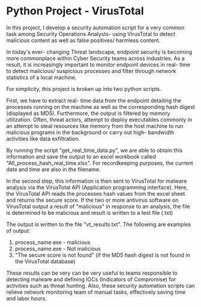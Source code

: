 # Python Project - VirusTotal

In this project, I develop a security automation script for a very common task among Security Operations Analysts- using VirusTotal to detect malicious content as well as
false positives/ harmless content.

In today's ever- changing Threat landscape, endpoint security is becoming more commonplace within Cyber Security teams across industries. As a result, it is increasingly important to monitor endpoint devices in real- time to detect malicious/ suspicious processes and filter through network statistics of a local machine.

For simplicity, this project is broken up into two python scripts.

First, we have to extract real- time data from the endpoint detailing the processes running on the machine as well as the corresponding hash digest (displayed as MD5). Furthermore, the output is filtered by memory utilization. Often, threat actors, attempt to deploy executables commonly in an attempt to steal resources like memory from the host machine to run malicious programs in the background or carry out high- bandwidth activities like data exfiltration.

By running the script "get_real_time_data.py", we are able to obtain this information and save the output to an excel workbook called "All_process_hash_real_time.xlsx". For recordkeeping purposes, the current date and time are also in the filename.

In the second step, this information is then sent to VirusTotal for malware analysis via the VirusTotal API (Application programming interface). Here, the VirusTotal API reads the processes hash values from the excel sheet and returns the secure score. If the two or more antivirus software on VirusTotal output a result of "malicious" in response to an analysis, the file is determined to be malicious and result is written to a test file (.txt)

The output is written to the file "vt_results.txt". The following are examples of output:

1. process_name.exe - malicious
2. process_name.exe - Not malicious
3. "The secure score is not found" (if the MD5 hash digest is not found in the VirusTotal database)

These results can be very can be very useful to teams responsible to detecting malware and defining IOCs (Indicators of Compromise) for activities such as threat hunting. Also, these security automation scripts can relieve network monitoring team of manual tasks, effectively saving time and labor hours.
